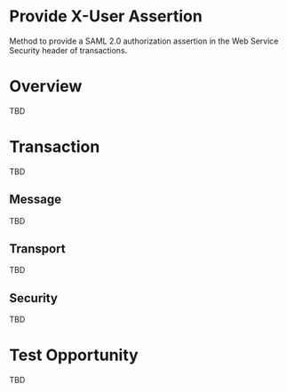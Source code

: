 # Provide X-User Assertion
Method to provide a SAML 2.0 authorization assertion in the Web Service Security header of transactions. 

# Overview

TBD   

# Transaction 

TBD

## Message 

TBD

## Transport 

TBD 

## Security   

TBD

# Test Opportunity

TBD